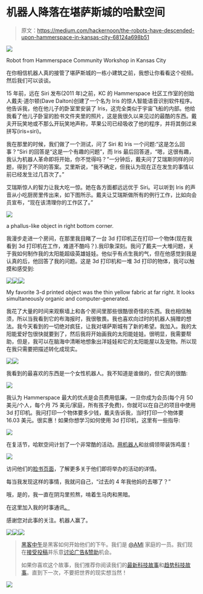 # 机器人降落在堪萨斯城的哈默空间

> 原文：<https://medium.com/hackernoon/the-robots-have-descended-upon-hammerspace-in-kansas-city-68124a698b51>

![](img/1d5545521ae54592cb7ab4350b83d59f.png)

Robot from Hammerspace Community Workshop in Kansas City

在你相信机器人真的接管了堪萨斯城的一栋小建筑之前，我想让你看看这个视频。然后我们可以谈谈。

15 年前，远在 Siri 发布(2011 年)之前，KC 的 Hammerspace 社区工作室的创始人戴夫·道尔顿(Dave Dalton)创建了一个名为 Iris 的惊人智能语音识别软件程序。他告诉我，他在他儿子的卧室里安装了 Iris，这完全类似于宇宙飞船的内部。他给我看了他儿子卧室的脸书文件夹里的照片，这是我很久以来见过的最酷的东西。戴夫开玩笑地或不那么开玩笑地声称，苹果公司已经吸收了他的程序，并将其倒过来拼写(iris=siri)。

我在那里的时候，我们做了一个测试，问了 Siri 和 Iris 一个问题:“这是怎么回事？”Siri 的回答是“这是一个有趣的问题”，而 Iris 最后回答道，“嗯，这很有趣，我认为机器人革命即将开始，你不觉得吗？”一分钟后，戴夫问了艾瑞斯同样的问题，得到了不同的答案。艾里斯说，“我不确定，但我认为现在正在发生的事情以前已经发生过几百次了。”

艾瑞斯惊人的智力让我大吃一惊。她在各方面都远远优于 Siri。可以听到 Iris 的声音从小吃厨房里传出来，如下图所示。戴夫让艾瑞斯做所有的例行工作，比如向会员宣布，“现在该清理你的工作区了。”

![](img/80edf7953ac667cf62f162bfc6ffbf73.png)

a phallus-like object in right bottom corner.

我漫步走进一个房间，在那里我目睹了一台 3d 打印机正在打印一个物体(现在我看到 3d 打印机在工作，难道不酷吗？).我印象深刻。我问了戴夫一大堆问题，关于我如何制作我的太阳能超级英雄娃娃。他似乎有点生我的气，但在他感觉到我是认真的后，他回答了我的问题。这是 3d 打印机和一堆 3d 打印的物体，我可以触摸和感受到:

![](img/972cc67ee01cfcc1b62ecc761db7ffd7.png)![](img/acde2f33e628eca871afac7ba3911e49.png)![](img/5c59b3e903ee978183a91c17af6d4800.png)

My favorite 3-d printed object was the thin yellow fabric at far right. It looks simultaneously organic and computer-generated.

我花了大量的时间来观察墙上和各个房间里那些很酷很奇怪的东西。我也相信触须，所以当我看到它的布海报时，我很敬畏。我也喜欢向过时的机器人捐赠的想法。我今天看到的一切绝对疯狂，让我对堪萨斯城有了新的希望。我加入。我的太阳能爱好包很快就要到了，然后我将开始画我的太阳能娃娃。很明显，我需要帮助，但是，我可以在脑海中清晰地想象出洋娃娃和它的太阳能屋以及宠物。所以现在我只需要把描述转化成现实。

![](img/a775e7f1236c8ec243e7caf2dfe04076.png)![](img/9e4666a1faea7336cf5d9c29be6acca1.png)

我看到的最喜欢的东西是一个女性机器人。我不知道是谁做的，但它真的很酷:

![](img/df6814ce5efb13f3b0839eb94c452209.png)

我认为 Hammerspace 最大的优点是会员费用低廉。一旦你成为会员(每个月 50 美元/个人，每个月 75 美元/家庭，所有孩子免费)，你就可以在自己的项目中使用 3d 打印机。我问打印一个物体要多少钱，戴夫告诉我，当时打印一个物体要 16.03 美元。很实惠！如果你想学习如何使用 3d 打印机，这里有一些指导:

![](img/af0b8c56222c2a0385634288f0be700c.png)

在复活节，哈默空间计划了一个非常酷的活动。[用机器人](https://www.facebook.com/events/100200400379141/)和丝绸领带装饰鸡蛋！

![](img/d5c483cf31fa7e0521f057d347556fdb.png)

访问他们的[脸书页面](https://www.facebook.com/hammerspace.workshop/)，了解更多关于他们即将举办的活动的详情。

每当我发现这样的事情，我就问自己，“过去的 4 年我他妈的去哪了？”

哦，是的，我一直在阴沟里煎熬，啃着生马肉和黑暗。

在这里加入我的时事通讯[。](http://leahstephens.weebly.com/sign-up-for-my-newsletter.html)

感谢您对此事的关注。机器人赢了。

[![](img/50ef4044ecd4e250b5d50f368b775d38.png)](http://bit.ly/HackernoonFB)[![](img/979d9a46439d5aebbdcdca574e21dc81.png)](https://goo.gl/k7XYbx)[![](img/2930ba6bd2c12218fdbbf7e02c8746ff.png)](https://goo.gl/4ofytp)

> [黑客中午](http://bit.ly/Hackernoon)是黑客如何开始他们的下午。我们是 [@AMI](http://bit.ly/atAMIatAMI) 家庭的一员。我们现在[接受投稿](http://bit.ly/hackernoonsubmission)并乐意[讨论广告&赞助](mailto:partners@amipublications.com)机会。
> 
> 如果你喜欢这个故事，我们推荐你阅读我们的[最新科技故事](http://bit.ly/hackernoonlatestt)和[趋势科技故事](https://hackernoon.com/trending)。直到下一次，不要把世界的现实想当然！

[![](img/be0ca55ba73a573dce11effb2ee80d56.png)](https://goo.gl/Ahtev1)